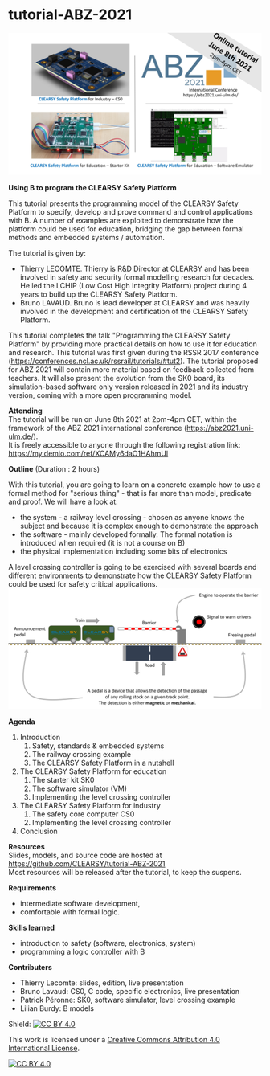 # tutorial-ABZ-2021

![CLEARSY Safety Platform Tutorial](https://github.com/CLEARSY/tutorial-ABZ-2021/blob/main/pictures/SS-tuto.jpg)

__Using B to program the CLEARSY Safety Platform__

This tutorial presents the programming model of the CLEARSY Safety Platform to specify, develop and prove command and control applications with B. A number of examples are exploited to demonstrate how the platform could be used for education, bridging the gap between formal methods and embedded systems / automation.

The tutorial is given by:
- Thierry LECOMTE. Thierry is R&D Director at CLEARSY and has been involved in safety and security formal modelling research for decades. He led the LCHIP (Low Cost High Integrity Platform) project during 4 years to build up the CLEARSY Safety Platform.
- Bruno LAVAUD. Bruno is lead developer at CLEARSY and was heavily involved in the development and certification of the CLEARSY Safety Platform.

This tutorial completes the talk "Programming the CLEARSY Safety Platform" by providing more practical details on how to use it for education and research. This tutorial was first given during the RSSR 2017 conference (https://conferences.ncl.ac.uk/rssrail/tutorials/#tut2). The tutorial proposed for ABZ 2021 will contain more material based on feedback collected from teachers. It will also present the evolution from the SK0 board, its simulation-based software only version released in 2021 and its industry version, coming with a more open programming model.

__Attending__  
The tutorial will be run on June 8th 2021 at 2pm-4pm CET, within the framework of the ABZ 2021 international conference (https://abz2021.uni-ulm.de/).  
It is freely accessible to anyone through the following registration link: https://my.demio.com/ref/XCAMy6daO1HAhmUl  

__Outline__ (Duration : 2 hours)

With this tutorial, you are going to learn on a concrete example how to use a formal method for "serious thing" - that is far more than model, predicate and proof. We will have a look at:
- the system - a railway level crossing - chosen as anyone knows the subject and because it is complex enough to demonstrate the approach
- the software - mainly developed formally. The formal notation is introduced when required (it is not a course on B)
- the physical implementation including some bits of electronics

A level crossing controller is going to be exercised with several boards and different environments to demonstrate how the CLEARSY Safety Platform could be used for safety critical applications.
![Level Crossing](https://github.com/CLEARSY/tutorial-ABZ-2021/blob/main/pictures/SS-CS.jpg)

__Agenda__
1. Introduction
   1. Safety, standards & embedded systems
   2. The railway crossing example
   3. The CLEARSY Safety Platform in a nutshell
2. The CLEARSY Safety Platform for education
   1. The starter kit SK0
   2. The software simulator (VM)
   3. Implementing the level crossing controller
3. The CLEARSY Safety Platform for industry
   1. The safety core computer CS0
   2. Implementing the level crossing controller
3. Conclusion 

__Resources__  
Slides, models, and source code are hosted at https://github.com/CLEARSY/tutorial-ABZ-2021  
Most resources will be released after the tutorial, to keep the suspens.

__Requirements__
- intermediate software development, 
- comfortable with formal logic. 

__Skills learned__
- introduction to safety (software, electronics, system)
- programming a logic controller with B

__Contributers__
- Thierry Lecomte: slides, edition, live presentation
- Bruno Lavaud: CS0, C code, specific electronics, live presentation
- Patrick Péronne: SK0, software simulator, level crossing example
- Lilian Burdy: B models

Shield: [![CC BY 4.0][cc-by-shield]][cc-by]

This work is licensed under a
[Creative Commons Attribution 4.0 International License][cc-by].

[![CC BY 4.0][cc-by-image]][cc-by]

[cc-by]: http://creativecommons.org/licenses/by/4.0/
[cc-by-image]: https://i.creativecommons.org/l/by/4.0/88x31.png
[cc-by-shield]: https://img.shields.io/badge/License-CC%20BY%204.0-lightgrey.svg